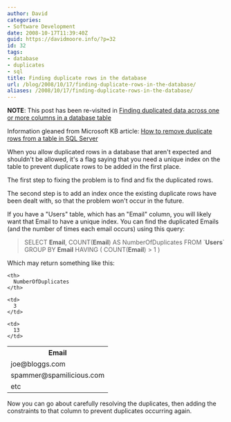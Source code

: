 ```yaml
---
author: David
categories:
- Software Development
date: 2008-10-17T11:39:40Z
guid: https://davidmoore.info/?p=32
id: 32
tags:
- database
- duplicates
- sql
title: Finding duplicate rows in the database
url: /blog/2008/10/17/finding-duplicate-rows-in-the-database/
aliases: /2008/10/17/finding-duplicate-rows-in-the-database/
---
```


**NOTE**: This post has been re-visited in [Finding duplicated data across one or more columns in a database table](/2009/02/28/finding-duplicated-data-across-one-or-more-columns-in-a-database-table/)

Information gleaned from Microsoft KB article: <a title="How to remove duplicate rows from a table in SQL Server" href="http://support.microsoft.com/default.aspx?scid=kb;en-us;139444" target="_blank">How to remove duplicate rows from a table in SQL Server</a>

When you allow duplicated rows in a database that aren't expected and shouldn't be allowed, it's a flag saying that you need a unique index on the table to prevent duplicate rows to be added in the first place.

The first step to fixing the problem is to find and fix the duplicated rows.

The second step is to add an index once the existing duplicate rows have been dealt with, so that the problem won't occur in the future.

If you have a "Users" table, which has an "Email" column, you will likely want that Email to have a unique index. You can find the duplicated Emails (and the number of times each email occurs) using this query:

> SELECT **Email**, COUNT(**Email**) AS NumberOfDuplicates FROM \`**Users**\` GROUP BY **Email** HAVING ( COUNT(**Email**) > 1 )

Which may return something like this:

<table border="0" cellspacing="0" cellpadding="4">
  <tr>
    <th>
      Email
    </th>
    
    <th>
      NumberOfDuplicates
    </th>
  </tr>
  
  <tr>
    <td>
      joe@bloggs.com
    </td>
    
    <td>
      3
    </td>
  </tr>
  
  <tr>
    <td>
      spammer@spamilicious.com
    </td>
    
    <td>
      13
    </td>
  </tr>
  
  <tr>
    <td colspan="2">
      etc
    </td>
  </tr>
</table>

Now you can go about carefully resolving the duplicates, then adding the constraints to that column to prevent duplicates occurring again.